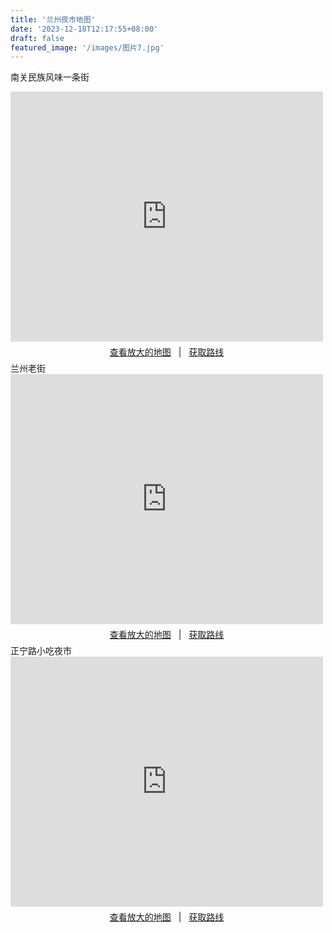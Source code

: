 ```yaml
---
title: '兰州夜市地图'
date: '2023-12-18T12:17:55+08:00'
draft: false
featured_image: '/images/图片7.jpg'
---
```


南关民族风味一条街
<div>
     <iframe width="500" height="400" frameborder="0" src="https://cn.bing.com/maps/embed?h=400&w=500&cp=q07gbtsnk1bw&lvl=16&typ=d&sty=r&src=SHELL&FORM=MBEDV8" scrolling="no">
     </iframe>
     <div style="white-space: nowrap; text-align: center; width: 500px; padding: 6px 0;">
        <a id="largeMapLink" target="_blank" href="https://cn.bing.com/maps?cp=q07gbtsnk1bw&amp;sty=r&amp;lvl=16&amp;FORM=MBEDLD">查看放大的地图</a> &nbsp; | &nbsp;
        <a id="dirMapLink" target="_blank" href="https://cn.bing.com/maps/directions?cp=q07gbtsnk1bw&amp;sty=r&amp;lvl=16&amp;rtp=~pos.q07gbt_snk1bw____&amp;FORM=MBEDLD">获取路线</a>
    </div>
</div>
兰州老街
<div>
     <iframe width="500" height="400" frameborder="0" src="https://cn.bing.com/maps/embed?h=400&w=500&cp=q0cfjvsn9bbg&lvl=16&typ=d&sty=r&src=SHELL&FORM=MBEDV8" scrolling="no">
     </iframe>
     <div style="white-space: nowrap; text-align: center; width: 500px; padding: 6px 0;">
        <a id="largeMapLink" target="_blank" href="https://cn.bing.com/maps?cp=q0cfjvsn9bbg&amp;sty=r&amp;lvl=16&amp;FORM=MBEDLD">查看放大的地图</a> &nbsp; | &nbsp;
        <a id="dirMapLink" target="_blank" href="https://cn.bing.com/maps/directions?cp=q0cfjvsn9bbg&amp;sty=r&amp;lvl=16&amp;rtp=~pos.q0cfjv_sn9bbg____&amp;FORM=MBEDLD">获取路线</a>
    </div>
</div>
正宁路小吃夜市
<div>
     <iframe width="500" height="400" frameborder="0" src="https://cn.bing.com/maps/embed?h=400&w=500&cp=q0831msnj5zk&lvl=16&typ=d&sty=r&src=SHELL&FORM=MBEDV8" scrolling="no">
     </iframe>
     <div style="white-space: nowrap; text-align: center; width: 500px; padding: 6px 0;">
        <a id="largeMapLink" target="_blank" href="https://cn.bing.com/maps?cp=q0831msnj5zk&amp;sty=r&amp;lvl=16&amp;FORM=MBEDLD">查看放大的地图</a> &nbsp; | &nbsp;
        <a id="dirMapLink" target="_blank" href="https://cn.bing.com/maps/directions?cp=q0831msnj5zk&amp;sty=r&amp;lvl=16&amp;rtp=~pos.q0831m_snj5zk____&amp;FORM=MBEDLD">获取路线</a>
    </div>
</div>